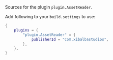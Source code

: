 Sources for the plugin `plugin.AssetReader`.

Add following to your `build.settings` to use:
```lua
{
    plugins = {
        "plugin.AssetReader" = {
            publisherId = "com.xibalbastudios",
        },
    },
}
```
